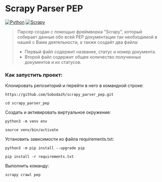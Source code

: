 # Scrapy Parser PEP
[![Python](https://img.shields.io/badge/-Python-464646?style=flat&logo=Python&logoColor=ffffff&color=043A6B)](https://www.python.org/)
[![Scrapy](https://img.shields.io/badge/-Scrapy-464646?style=flat&logo=Scrapy&logoColor=ffffff&color=043A6B)](https://scrapy.org/)

> Парсер создан c помощью фреймворка "Scrapy", который собирает данные обо всей PEP документации так необходимой в нашей с Вами деятельности, а также создаёт два файла:
> - Первый файл содержит название, статус и номер документа.
> - Второй файл содержит общее количество полученных документов и их статусов.

### Как запустить проект:

Клонировать репозиторий и перейти в него в командной строке:

```
https://github.com/Sobodazh/scrapy_parser_pep.git
```

```
cd scrapy_parser_pep
```

Cоздать и активировать виртуальное окружение:

```
python3 -m venv env
```

```
source venv/bin/activate
```

Установить зависимости из файла requirements.txt:

```
python3 -m pip install --upgrade pip
```

```
pip install -r requirements.txt
```

Выполнить команду:

```
scrapy crawl pep
```

